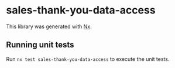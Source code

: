 # sales-thank-you-data-access

This library was generated with [Nx](https://nx.dev).

## Running unit tests

Run `nx test sales-thank-you-data-access` to execute the unit tests.
